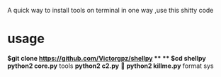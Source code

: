 

A quick way to install tools on terminal in one way ,use this shitty code
# usage
**$git clone  https://github.com/Victorgpz/shellpy **
** $cd shellpy** 
**python2 core.py** tools
**python2 c2.py** 🚆
**python2 killme.py** format sys